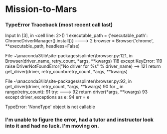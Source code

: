 # Mission-to-Mars

### TypeError                                 Traceback (most recent call last)
Input In [3], in <cell line: 2>()
      1 executable_path = {'executable_path': ChromeDriverManager().install()}
----> 2 browser = Browser('chrome', **executable_path, headless=False)

File ~\anaconda3\lib\site-packages\splinter\browser.py:121, in Browser(driver_name, retry_count, *args, **kwargs)
    118 except KeyError:
    119     raise DriverNotFoundError("No driver for %s" % driver_name)
--> 121 return get_driver(driver, retry_count=retry_count, *args, **kwargs)

File ~\anaconda3\lib\site-packages\splinter\browser.py:92, in get_driver(driver, retry_count, *args, **kwargs)
     90 for _ in range(retry_count):
     91     try:
---> 92         return driver(*args, **kwargs)
     93     except driver_exceptions as e:
     94         err = e

TypeError: 'NoneType' object is not callable

### I'm unable to figure the error, had a tutor and instructor look into it and had no luck. I'm moving on.
